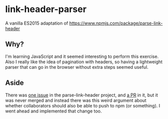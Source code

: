 # link-header-parser
A vanilla ES2015 adaptation of https://www.npmjs.com/package/parse-link-header

## Why?
I'm learning JavaScript and it seemed interesting to perform this exercise. Also I really like the idea of pagination with headers, so having a lightweight parser that can go in the browser without extra steps seemed useful.

## Aside
There was [one issue](https://github.com/thlorenz/parse-link-header/issues/11) in the parse-link-header project, and [a PR](https://github.com/thlorenz/parse-link-header/pull/12) in it, but it was never merged and instead there was this weird argument about whether collaborators should also be able to push to npm (or something). I went ahead and implemented that change too.